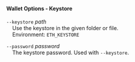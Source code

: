#### Wallet Options - Keystore

`--keystore` *path*  
&nbsp;&nbsp;&nbsp;&nbsp;Use the keystore in the given folder or file.  
&nbsp;&nbsp;&nbsp;&nbsp;Environment: `ETH_KEYSTORE`

`--password` *password*  
&nbsp;&nbsp;&nbsp;&nbsp;The keystore password. Used with `--keystore`.
